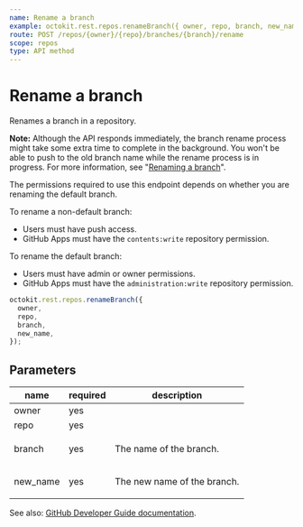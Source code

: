 ```yaml
---
name: Rename a branch
example: octokit.rest.repos.renameBranch({ owner, repo, branch, new_name })
route: POST /repos/{owner}/{repo}/branches/{branch}/rename
scope: repos
type: API method
---
```


# Rename a branch

Renames a branch in a repository.

**Note:** Although the API responds immediately, the branch rename process might take some extra time to complete in the background. You won't be able to push to the old branch name while the rename process is in progress. For more information, see "[Renaming a branch](https://docs.github.com/github/administering-a-repository/renaming-a-branch)".

The permissions required to use this endpoint depends on whether you are renaming the default branch.

To rename a non-default branch:

- Users must have push access.
- GitHub Apps must have the `contents:write` repository permission.

To rename the default branch:

- Users must have admin or owner permissions.
- GitHub Apps must have the `administration:write` repository permission.

```js
octokit.rest.repos.renameBranch({
  owner,
  repo,
  branch,
  new_name,
});
```

## Parameters

<table>
  <thead>
    <tr>
      <th>name</th>
      <th>required</th>
      <th>description</th>
    </tr>
  </thead>
  <tbody>
    <tr><td>owner</td><td>yes</td><td>

</td></tr>
<tr><td>repo</td><td>yes</td><td>

</td></tr>
<tr><td>branch</td><td>yes</td><td>

The name of the branch.

</td></tr>
<tr><td>new_name</td><td>yes</td><td>

The new name of the branch.

</td></tr>
  </tbody>
</table>

See also: [GitHub Developer Guide documentation](https://docs.github.com/rest/reference/repos#rename-a-branch).
